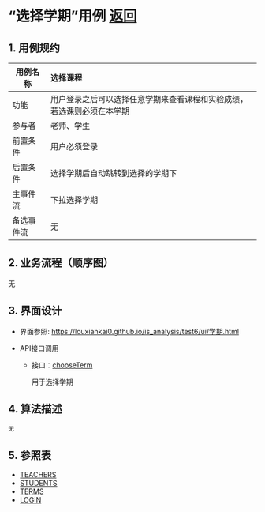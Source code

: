 # “选择学期”用例 [返回](../README.md)
## 1. 用例规约

|用例名称|选择课程|
|-------|:-------------|
|功能|用户登录之后可以选择任意学期来查看课程和实验成绩，若选课则必须在本学期|
|参与者|老师、学生|
|前置条件|用户必须登录|
|后置条件| 选择学期后自动跳转到选择的学期下|
|主事件流| 下拉选择学期|
|备选事件流|无|


## 2. 业务流程（顺序图）
无

    
## 3. 界面设计
- 界面参照: https://louxiankai0.github.io/is_analysis/test6/ui/学期.html

- API接口调用

    - 接口：[chooseTerm](../接口/chooseTerm.md)
        
        用于选择学期
        
## 4. 算法描述
    无
    
## 5. 参照表

- [TEACHERS](../数据库设计.md/#TEACHERS)
- [STUDENTS](../数据库设计.md/#STUDENTS)
- [TERMS](../数据库设计.md/#TERMS)
- [LOGIN](../数据库设计.md/#LOGIN)

